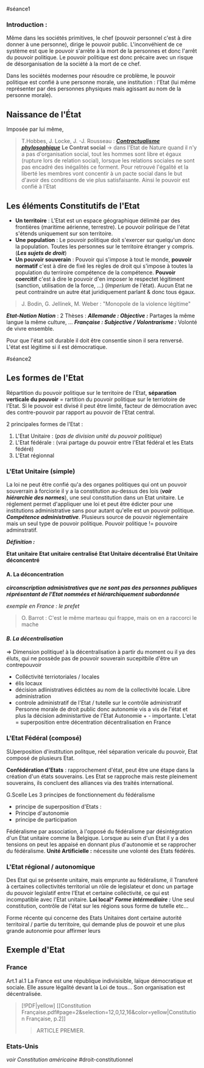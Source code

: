 #séance1
### Introduction : 
Même dans les sociétés primitives, le chef (pouvoir personnel c'est à dire donner à une personne), dirige le pouvoir public. L'inconvéhient de ce système est que le pouvoir s'arrète à la mort de la personnes et donc l'arrêt du pouvoir politique. Le pouvoir politique est donc précaire avec un risque de désorganisation de la société à la mort de ce chef.

Dans les sociétés modernes pour résoudre ce problème, le pouvoir politique est confié à une personne morale, une institution : l'Etat (lui même représenter par des personnes physiques mais agissant au nom de la personne morale).

## Naissance de l'État
Imposée par lui même, 
> T.Hobbes, J. Locke, J. -J. Rousseau : [***Contractualisme phylosophique***](https://www.wikiwand.com/fr/articles/Contractualisme)
> **Le Contrat social** -> dans l'Etat de Nature quand il n'y a pas d'organisation social, tout les hommes sont libre et égaux (rupture lors de relation social), lorsque les relations sociales ne sont pas encadré des inégalités ce forment. Pour retrouvé l'égalité et la liberté les membres vont concentir à un pacte social dans le but d'avoir des conditions de vie plus satisfaisante.  Ainsi le pouvoir est confié à l'Etat

## Les éléments Constitutifs de l'Etat
- **Un territoire** : L'Etat est un espace géographique délimité par des frontières (maritime aérienne, terrestre). Le pouvoir polirique de l'état s'étends uniquement sur son territoire.
- **Une population** : Le pouvoir politique doit s'exercer sur quelqu'un donc la population. Toutes les personnes sur le territoire étranger y compris. (***Les sujets de droit***)
- **Un pouvoir souverain** : Pouvoir qui s'impose à tout le monde, **pouvoir normatif** c'est à dire de fixé les règles de droit qui s'impose à toutes la population du terriroire compétence de la compétence. **Pouvoir coercitif** c'est à dire le pouvoir d'en imposer le respectet légitiment (sanction, utilisation de la force, ...) (*Imperium* de l'état). Aucun Etat ne peut contraindre un autre état juridiquement parlant & donc tous égaux.
> 	J. Bodin, G. Jellinek, M. Weber : "Monopole de la violence légitime"

***Etat-Nation***
***Nation*** : 2 Thèses : 
***Allemande : Objective  :*** Partages la même langue la même culture, ...
***Française : Subjective / Volontrarisme :*** Volonté de vivre ensemble. 

Pour que l'état soit durable il doit être consentie sinon il sera renversé. L'état est légitime si il est démocratique. 

#séance2
## Les formes de l'Etat

Répartition du pouvoir politique sur le territoire de l'Etat, **séparation verticale du pouvoir** = rartition du pouvoir politique sur le terriotoire de l'Etat.
Si le pouvoir est divisé il peut être limité, facteur de démocration avec des contre-pouvoir par rapport au pouvoir de l'Etat central.

2 principales formes de l'Etat :
1. L'Etat Unitaire : (*pas de division unité du pouvoir politique*)
2. L'Etat fédérale : (vrai partage du pouvoir entre l'Etat fédéral et les Etats fédéré)
3. L'Etat régionnal

### L'Etat Unitaire (simple)


La loi ne peut être confié qu'a des organes politiques qui ont un pouvoir souverrain à forciorie il y a la constitution au-dessus des lois (***voir hiérarchie des normes***), une seul constitution dans un Etat unitaire. Le réglement permet d'appliquer une loi et peut être édicter pour une institutions administrative sans pour autant qu'elle est un pouvoir politique. ***Compétence administrative***. Plusieurs source de pouvoir réglementaire mais un seul type de pouvoir politique.
Pouvoir politique != pouvoire adminstratif.

***Définition :***

**Etat unitaire**
**Etat unitaire centralisé**
**Etat Unitaire décentralisé**
**Etat Unitaire déconcentré**

#### **A. La déconcentration**

***circonscription administratives que ne sont pas des personnes publiques***
***réprésentant de l'Etat nommées et hiérarchiquement subordonnée***

*exemple en France : le prefet*

> O. Barrot : C'est le même marteau qui frappe, mais on en a raccorci le mache

#### ***B. La décentralisation***

=> Dimension politique! à la décentralisation à partir du moment ou il ya des éluts, qui ne possède pas de pouvoir souverain sucepitbile d'être un contrepouvoir
- Colléctivité terriotoriales / locales
- élis locaux
- décision adlinistratives édictées au nom de la collectivité locale. Libre administration
- controle administratif de l'Etat / tutelle sur le contrôle administratif
Personne morale de droit public donc autonomie vis a vis de l'état et plus la décision administartive de l'Etat 
Autonomie + - importante. L'etat =
superposition entre décentration décentralisation en France

### L'Etat Fédéral (composé)
SUperposition d'institution politque, réel séparation vericale du pouvoir, Etat composé de plusieurs Etat.

**Confédération d'Etats** : rapprochement d'état, peut être une étape dans la création d'un états souverains. Les Etat se rapproche mais reste pleinement souverains, ils concluent des alliances via des traités international. 


G.Scelle
Les 3 principes de fonctionnement du fédéralisme
- principe de superposition d'Etats : 
- Principe d'autonomie
- principe de participation

Fédéralisme par association, à l'opposé du fédéralisme par désintégration d'un Etat unitaire comme la Belgique. Lorsque au sein d'un Etat il y a des tensions on peut les appaisé en donnant plus d'autonomie et se rapprocher du fédéralisme.
**Unité Artificielle :** nécessite une volonté des Etats fédérés.


### L'Etat régional / autonomique

Des Etat qui se présente unitaire, mais emprunte au fédéralisme, il Transferé à certaines collectivités territorial un rôle de legislateur et donc un partage du pouvoir legislatif entre l'Etat et certaine colléctivité, ce qui est incompatible avec l'Etat unitaire. **Loi local***
***Forme intérmediaire :***
Une seul constitution, contrôle de l'état sur les régions sous forme de tutelle etc...

Forme récente qui concerne des Etats Unitaires dont certaine autorité territoiral / partie du territoire, qui demande plus de pouvoir et une plus grande autonomie pour affirmer leurs 


## Exemple d'Etat

### France 
Art.1 al.1 La France est une république indivisisible, laïque démocratique et sociale. Elle assure légalité devant la Loi de tous... Son organisation est décentralisée.
> [!PDF|yellow] [[Constitution Française.pdf#page=2&selection=12,0,12,16&color=yellow|Constitution Française, p.2]]
> > ARTICLE PREMIER.
> 
> 

### Etats-Unis
*voir Constitution américaine*
#droit-constitutionnel

